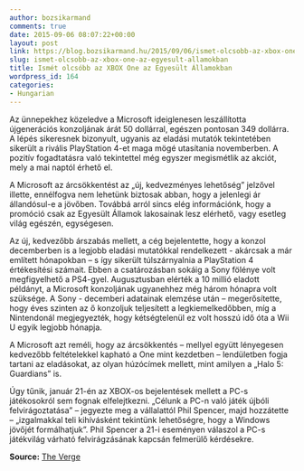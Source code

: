 ```yaml
---
author: bozsikarmand
comments: true
date: 2015-09-06 08:07:22+00:00
layout: post
link: https://blog.bozsikarmand.hu/2015/09/06/ismet-olcsobb-az-xbox-one-az-egyesult-allamokban/
slug: ismet-olcsobb-az-xbox-one-az-egyesult-allamokban
title: Ismét olcsóbb az XBOX One az Egyesült Államokban
wordpress_id: 164
categories:
- Hungarian
---
```


Az ünnepekhez közeledve a Microsoft ideiglenesen leszállította újgenerációs konzoljának árát 50 dollárral, egészen pontosan 349 dollárra. A lépés sikeresnek bizonyult, ugyanis az eladási mutatók tekintetében sikerült a rivális PlayStation 4-et maga mögé utasítania novemberben. A pozitív fogadtatásra való tekintettel még egyszer megismétlik az akciót, mely a mai naptól érhető el.

A Microsoft az árcsökkentést az „új, kedvezményes lehetőség” jelzővel illette, ennélfogva nem lehetünk biztosak abban, hogy a jelenlegi ár állandósul-e a jövőben. Továbbá arról sincs elég információnk, hogy a promóció csak az Egyesült Államok lakosainak lesz elérhető, vagy esetleg világ egészén, egységesen.

Az új, kedvezőbb árszabás mellett, a cég bejelentette, hogy a konzol decemberben is a legjobb eladási mutatókkal rendelkezett - akárcsak a már említett hónapokban – s így sikerült túlszárnyalnia a PlayStation 4 értékesítési számait. Ebben a csatározásban sokáig a Sony fölénye volt megfigyelhető a PS4-gyel. Augusztusban elérték a 10 millió eladott példányt, a Microsoft konzoljának ugyanehhez még három hónapra volt szüksége. A Sony - decemberi adatainak elemzése után – megerősítette, hogy éves szinten az ő konzoljuk teljesített a legkiemelkedőbben, míg a Nintendonál megjegyezték, hogy kétségtelenül ez volt hosszú idő óta a Wii U egyik legjobb hónapja.

A Microsoft azt reméli, hogy az árcsökkentés – mellyel együtt lényegesen kedvezőbb feltételekkel kapható a One mint kezdetben – lendületben fogja tartani az eladásokat, az olyan húzócímek mellett, mint amilyen a „Halo 5: Guardians” is.

Úgy tűnik, január 21-én az XBOX-os bejelentések mellett a PC-s játékosokról sem fognak elfelejtkezni. „Célunk a PC-n való játék újbóli felvirágoztatása” – jegyezte meg a vállalattól Phil Spencer, majd hozzátette – „izgalmakkal teli kihívásként tekintünk lehetőségre, hogy a Windows jövőjét formálhatjuk”. Phil Spencer a 21-i eseményen válaszol a PC-s játékvilág várható felvirágzásának kapcsán felmerülő kérdésekre.

__Source:__ [The Verge](http://www.theverge.com/2015/1/15/7554239/xbox-one-price-drop)